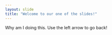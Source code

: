 ```yaml
---
layout: slide
title: "Welcome to our one of the slides!"
---
```

Why am I doing this.
Use the left arrow to go back!
